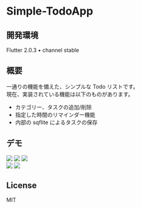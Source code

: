 # Simple-TodoApp

## 開発環境

Flutter 2.0.3 • channel stable

## 概要

一通りの機能を備えた、シンプルな Todo リストです。  
現在、実装されている機能は以下のものがあります。

- カテゴリー、タスクの追加/削除
- 指定した時間のリマインダー機能
- 内部の sqflite によるタスクの保存

## デモ

<img src='readme_images/home.png'>
<img src='readme_images/task.png'>
<img src='readme_images/reminder.png'><br>
<img src='readme_images/time.png'>
<img src='readme_images/add_todo.png'>

## License

MIT
